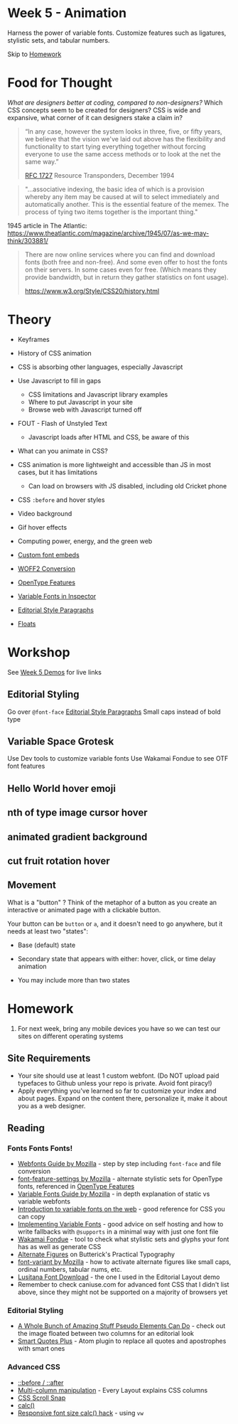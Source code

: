 # Week 5 - Animation
Harness the power of variable fonts. Customize features such as ligatures, stylistic sets, and tabular numbers.

Skip to [Homework](#Homework)

# Food for Thought
_What are designers better at coding, compared to non-designers?_ Which CSS concepts seem to be created for designers? CSS is wide and expansive, what corner of it can designers stake a claim in?

>“In any case, however the system looks in three, five, or fifty years, we believe that the vision we've laid out above has the flexibility and functionality to start tying everything together without forcing everyone to use the same access methods or to look at the net the same way.”  
>
>[RFC 1727](https://tools.ietf.org/html/rfc1727) Resource Transponders, December 1994

>"...associative indexing, the basic idea of which is a provision whereby any item may be caused at will to select immediately and automatically another. This is the essential feature of the memex. The process of tying two items together is the important thing."
>
1945 article in The Atlantic: https://www.theatlantic.com/magazine/archive/1945/07/as-we-may-think/303881/

>There are now online services where you can find and download fonts (both free and non-free). And some even offer to host the fonts on their servers. In some cases even for free. (Which means they provide bandwidth, but in return they gather statistics on font usage).
>
>https://www.w3.org/Style/CSS20/history.html

# Theory
- Keyframes
- History of CSS animation
- CSS is absorbing other languages, especially Javascript
- Use Javascript to fill in gaps
	- CSS limitations and Javascript library examples
	- Where to put Javascript in your site
	- Browse web with Javascript turned off
- FOUT - Flash of Unstyled Text
	- Javascript loads after HTML and CSS, be aware of this
- What can you animate in CSS?
- CSS animation is more lightweight and accessible than JS in most cases, but it has limitations
	- Can load on browsers with JS disabled, including old Cricket phone
- CSS `:before` and hover styles
- Video background
- Gif hover effects
- Computing power, energy, and the green web


- [Custom font embeds](Tutorials/Custom%20font%20embeds.md)
- [WOFF2 Conversion](Tutorials/WOFF2%20Conversion.md)
- [OpenType Features](Tutorials/OpenType%20Features.md)
- [Variable Fonts in Inspector](Tutorials/Variable%20Fonts%20in%20Inspector.md)
- [Editorial Style Paragraphs](Tutorials/Editorial%20Style%20Paragraphs.md)
- [Floats](Tutorials/Floats.md)

# Workshop
See [Week 5 Demos](Code%20Demos/Week%205/Week%205%20Demos.md) for live links

## Editorial Styling
Go over `@font-face`
[Editorial Style Paragraphs](Tutorials/Editorial%20Style%20Paragraphs.md)
Small caps instead of bold type

## Variable Space Grotesk
Use Dev tools to customize variable fonts
Use Wakamai Fondue to see OTF font features

## Hello World hover emoji

## nth of type image cursor hover

## animated gradient background

## cut fruit rotation hover

## Movement
What is a "button" ? Think of the metaphor of a button as you create an interactive or animated page with a clickable button.

Your button can be `button` or `a`, and it doesn't need to go anywhere, but it needs at least two "states":
- Base (default) state
- Secondary state that appears with either: hover, click, or time delay animation


- You may include more than two states

# Homework
1.  For next week, bring any mobile devices you have so we can test our sites on different operating systems

## Site Requirements
- Your site should use at least 1 custom webfont. (Do NOT upload paid typefaces to Github unless your repo is private. Avoid font piracy!)
- Apply everything you've learned so far to customize your index and about pages. Expand on the content there, personalize it, make it about you as a web designer.

## Reading
### Fonts Fonts Fonts!
- [Webfonts Guide by Mozilla](https://developer.mozilla.org/en-US/docs/Learn/CSS/Styling_text/Web_fonts) - step by step including `font-face` and file conversion
- [font-feature-settings by Mozilla](https://developer.mozilla.org/en-US/docs/Web/CSS/font-feature-settings) - alternate stylistic sets for OpenType fonts, referenced in [OpenType Features](Tutorials/OpenType%20Features.md)
- [Variable Fonts Guide by Mozilla](https://developer.mozilla.org/en-US/docs/Web/CSS/CSS_Fonts/Variable_Fonts_Guide) - in depth explanation of static vs variable webfonts
- [Introduction to variable fonts on the web](https://web.dev/variable-fonts/) - good reference for CSS you can copy
- [Implementing Variable Fonts](https://variablefonts.io/implementing-variable-fonts/) - good advice on self hosting and how to write fallbacks with `@supports` in a minimal way with just one font file
- [Wakamai Fondue](https://wakamaifondue.com/beta/) - tool to check what stylistic sets and glyphs your font has as well as generate CSS
- [Alternate Figures](https://practicaltypography.com/alternate-figures.html) on Butterick's Practical Typography
- [font-variant by Mozilla](https://developer.mozilla.org/en-US/docs/Web/CSS/@font-face/font-variant) - how to activate alternate figures like small caps, ordinal numbers, tabular nums, etc.
- [Lusitana Font Download](https://megu.space/free-font-lusitana-by-ana-megda/) - the one I used in the Editorial Layout demo
- Remember to check caniuse.com for advanced font CSS that I didn't list above, since they might not be supported on a majority of browsers yet

### Editorial Styling
- [A Whole Bunch of Amazing Stuff Pseudo Elements Can Do](https://css-tricks.com/pseudo-element-roundup/) - check out the image floated between two columns for an editorial look
- [Smart Quotes Plus](https://atom.io/packages/smart-quotes-plus) - Atom plugin to replace all quotes and apostrophes with smart ones

### Advanced CSS
- [::before / ::after](https://css-tricks.com/almanac/selectors/a/after-and-before/)
- [Multi-column manipulation](https://every-layout.dev/blog/multi-column-manipulation/) - Every Layout explains CSS columns
- [CSS Scroll Snap](https://codyhouse.co/nuggets/scroll-snap)
- [calc()](https://css-tricks.com/a-complete-guide-to-calc-in-css/)
- [Responsive font size calc() hack](https://bits.theorem.co/css-pro-tips-responsive-font-sizes-and-when-to-use-which-units/) - using `vw`



